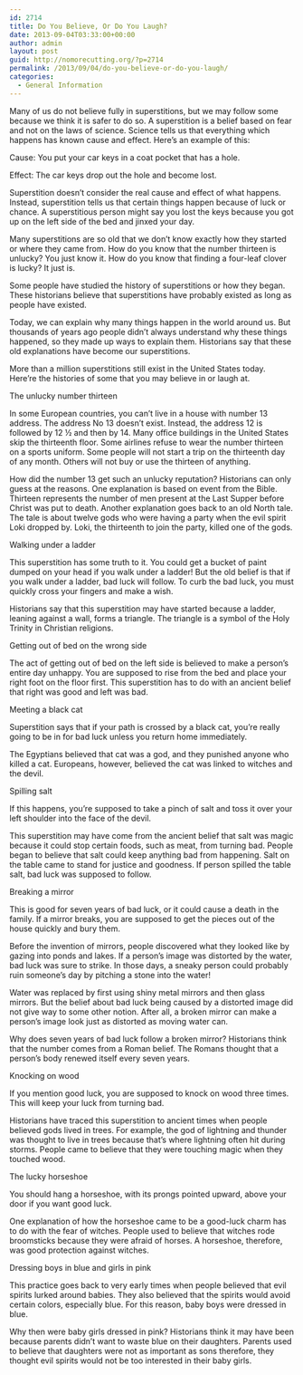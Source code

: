 ```yaml
---
id: 2714
title: Do You Believe, Or Do You Laugh?
date: 2013-09-04T03:33:00+00:00
author: admin
layout: post
guid: http://nomorecutting.org/?p=2714
permalink: /2013/09/04/do-you-believe-or-do-you-laugh/
categories:
  - General Information
---
```

Many of us do not believe fully in superstitions, but we may follow some because we think it is safer to do so. A superstition is a belief based on fear and not on the laws of science. Science tells us that everything which happens has known cause and effect. Here’s an example of this:

Cause: You put your car keys in a coat pocket that has a hole.

Effect: The car keys drop out the hole and become lost.

Superstition doesn’t consider the real cause and effect of what happens. Instead, superstition tells us that certain things happen because of luck or chance. A superstitious person might say you lost the keys because you got up on the left side of the bed and jinxed your day.
  
Many superstitions are so old that we don’t know exactly how they started or where they came from. How do you know that the number thirteen is unlucky? You just know it. How do you know that finding a four-leaf clover is lucky? It just is.

Some people have studied the history of superstitions or how they began. These historians believe that superstitions have probably existed as long as people have existed.
  
Today, we can explain why many things happen in the world around us. But thousands of years ago people didn’t always understand why these things happened, so they made up ways to explain them. Historians say that these old explanations have become our superstitions.
  
More than a million superstitions still exist in the United States today. Here’re the histories of some that you may believe in or laugh at.

The unlucky number thirteen

In some European countries, you can’t live in a house with number 13 address. The address No 13 doesn’t exist. Instead, the address 12 is followed by 12 ½ and then by 14. Many office buildings in the United States skip the thirteenth floor. Some airlines refuse to wear the number thirteen on a sports uniform. Some people will not start a trip on the thirteenth day of any month. Others will not buy or use the thirteen of anything.

How did the number 13 get such an unlucky reputation? Historians can only guess at the reasons. One explanation is based on event from the Bible. Thirteen represents the number of men present at the Last Supper before Christ was put to death. Another explanation goes back to an old North tale. The tale is about twelve gods who were having a party when the evil spirit Loki dropped by. Loki, the thirteenth to join the party, killed one of the gods.

Walking under a ladder

This superstition has some truth to it. You could get a bucket of paint dumped on your head if you walk under a ladder! But the old belief is that if you walk under a ladder, bad luck will follow. To curb the bad luck, you must quickly cross your fingers and make a wish.
  
Historians say that this superstition may have started because a ladder, leaning against a wall, forms a triangle. The triangle is a symbol of the Holy Trinity in Christian religions.

Getting out of bed on the wrong side

The act of getting out of bed on the left side is believed to make a person’s entire day unhappy. You are supposed to rise from the bed and place your right foot on the floor first. This superstition has to do with an ancient belief that right was good and left was bad.

Meeting a black cat

Superstition says that if your path is crossed by a black cat, you’re really going to be in for bad luck unless you return home immediately.

The Egyptians believed that cat was a god, and they punished anyone who killed a cat. Europeans, however, believed the cat was linked to witches and the devil.

Spilling salt

If this happens, you’re supposed to take a pinch of salt and toss it over your left shoulder into the face of the devil.

This superstition may have come from the ancient belief that salt was magic because it could stop certain foods, such as meat, from turning bad. People began to believe that salt could keep anything bad from happening. Salt on the table came to stand for justice and goodness. If person spilled the table salt, bad luck was supposed to follow.

Breaking a mirror

This is good for seven years of bad luck, or it could cause a death in the family. If a mirror breaks, you are supposed to get the pieces out of the house quickly and bury them.
  
Before the invention of mirrors, people discovered what they looked like by gazing into ponds and lakes. If a person’s image was distorted by the water, bad luck was sure to strike. In those days, a sneaky person could probably ruin someone’s day by pitching a stone into the water!

Water was replaced by first using shiny metal mirrors and then glass mirrors. But the belief about bad luck being caused by a distorted image did not give way to some other notion. After all, a broken mirror can make a person’s image look just as distorted as moving water can.
  
Why does seven years of bad luck follow a broken mirror? Historians think that the number comes from a Roman belief. The Romans thought that a person’s body renewed itself every seven years.

Knocking on wood

If you mention good luck, you are supposed to knock on wood three times. This will keep your luck from turning bad.

Historians have traced this superstition to ancient times when people believed gods lived in trees. For example, the god of lightning and thunder was thought to live in trees because that’s where lightning often hit during storms. People came to believe that they were touching magic when they touched wood.

The lucky horseshoe

You should hang a horseshoe, with its prongs pointed upward, above your door if you want good luck.

One explanation of how the horseshoe came to be a good-luck charm has to do with the fear of witches. People used to believe that witches rode broomsticks because they were afraid of horses. A horseshoe, therefore, was good protection against witches.

Dressing boys in blue and girls in pink

This practice goes back to very early times when people believed that evil spirits lurked around babies. They also believed that the spirits would avoid certain colors, especially blue. For this reason, baby boys were dressed in blue.

Why then were baby girls dressed in pink? Historians think it may have been because parents didn’t want to waste blue on their daughters. Parents used to believe that daughters were not as important as sons therefore, they thought evil spirits would not be too interested in their baby girls.